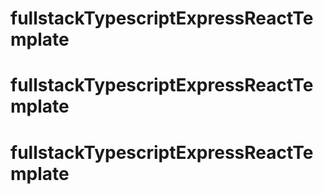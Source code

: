 # fullstackTypescriptExpressReactTemplate
# fullstackTypescriptExpressReactTemplate
# fullstackTypescriptExpressReactTemplate
